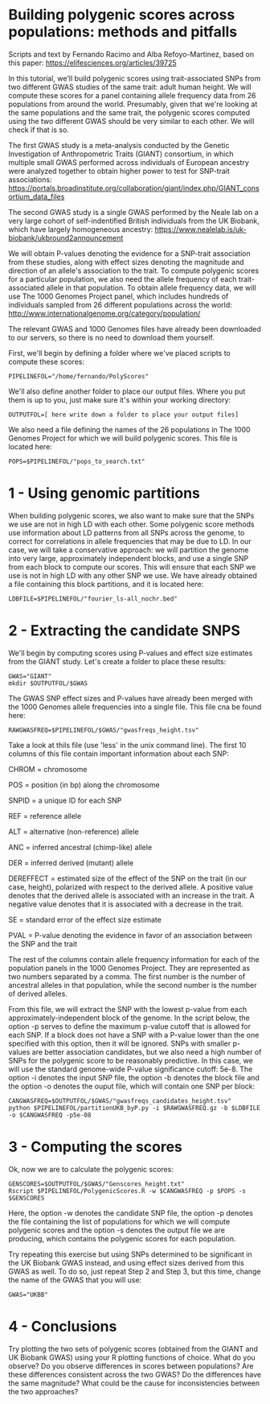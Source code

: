 # Building polygenic scores across populations: methods and pitfalls

Scripts and text by Fernando Racimo and Alba Refoyo-Martinez, based on this paper: https://elifesciences.org/articles/39725

In this tutorial, we'll build polygenic scores using trait-associated SNPs from two different GWAS studies of the same trait: adult human height. We will compute these scores for a panel containing allele frequency data from 26 populations from around the world. Presumably, given that we're looking at the same populations and the same trait, the polygenic scores computed using the two different GWAS should be very similar to each other. We will check if that is so.

The first GWAS study is a meta-analysis conducted by the Genetic Investigation of Anthropometric Traits (GIANT) consortium, in which multiple small GWAS performed across individuals of European ancestry were analyzed together to obtain higher power to test for SNP-trait associations:  
https://portals.broadinstitute.org/collaboration/giant/index.php/GIANT_consortium_data_files

The second GWAS study is a single GWAS performed by the Neale lab on a very large cohort of self-indentified British individuals from the UK Biobank, which have largely homogeneous ancestry:
https://www.nealelab.is/uk-biobank/ukbround2announcement

We will obtain P-values denoting the evidence for a SNP-trait association from these studies, along with effect sizes denoting the magnitude and direction of an allele's association to the trait. To compute polygenic scores for a particular population, we also need the allele frequency of each trait-associated allele in that population. To obtain allele frequency data, we will use The 1000 Genomes Project panel, which includes hundreds of individuals sampled from 26 different populations across the world: http://www.internationalgenome.org/category/population/ 

The relevant GWAS and 1000 Genomes files have already been downloaded to our servers, so there is no need to download them yourself. 

First, we'll begin by defining a folder where we've placed scripts to compute these scores:
```
PIPELINEFOL="/home/fernando/PolyScores"
```

We'll also define another folder to place our output files. Where you put them is up to you, just make sure it's within your working directory:
```
OUTPUTFOL=[ here write down a folder to place your output files]
```

We also need a file defining the names of the 26 populations in The 1000 Genomes Project for which we will build polygenic scores. This file is located here:
```
POPS=$PIPELINEFOL/"pops_to_search.txt"
```

# 1 - Using genomic partitions

When building polygenic scores, we also want to make sure that the SNPs we use are not in high LD with each other. Some polygenic score methods use information about LD patterns from all SNPs across the genome, to correct for correlations in allele frequencies that may be due to LD. In our case, we will take a conservative approach: we will partition the genome into very large, approximately independent blocks, and use a single SNP from each block to compute our scores. This will ensure that each SNP we use is not in high LD with any other SNP we use. We have already obtained a file containing this block partitions, and it is located here:

```
LDBFILE=$PIPELINEFOL/"fourier_ls-all_nochr.bed"
```

# 2 - Extracting the candidate SNPS

We'll begin by computing scores using P-values and effect size estimates from the GIANT study. Let's create a folder to place these results:
```
GWAS="GIANT"
mkdir $OUTPUTFOL/$GWAS
```

The GWAS SNP effect sizes and P-values have already been merged with the 1000 Genomes allele frequencies into a single file. This file cna be found here:
```
RAWGWASFREQ=$PIPELINEFOL/$GWAS/"gwasfreqs_height.tsv"
```
Take a look at thils file (use 'less' in the unix command line). The first 10 columns of this file contain important information about each SNP:

CHROM = chromosome

POS = position (in bp) along the chromosome

SNPID = a unique ID for each SNP

REF = reference allele

ALT = alternative (non-reference) allele

ANC = inferred ancestral (chimp-like) allele

DER = inferred derived (mutant) allele

DEREFFECT = estimated size of the effect of the SNP on the trait (in our case, height), polarized with respect to the derived allele. A positive value denotes that the derived allele is associated with an increase in the trait. A negative value denotes that it is associated with a decrease in the trait.

SE = standard error of the effect size estimate

PVAL = P-value denoting the evidence in favor of an association between the SNP and the trait

The rest of the columns contain allele frequency information for each of the population panels in the 1000 Genomes Project. They are represented as two numbers separated by a comma. The first number is the number of ancestral alleles in that population, while the second number is the number of derived alleles.

From this file, we will extract the SNP with the lowest p-value from each approximately-independent block of the genome. In the script below, the option -p serves to define the maximum p-value cutoff that is allowed for each SNP. If a block does not have a SNP with a P-value lower than the one specified with this option, then it will be ignored. SNPs with smaller p-values are better association candidates, but we also need a high number of SNPs for the polygenic score to be reasonably predictive. In this case, we will use the standard genome-wide P-value significance cutoff: 5e-8. The option -i denotes the input SNP file, the option -b denotes the block file and the option -o denotes the ouput file, which will contain one SNP per block:
```
CANGWASFREQ=$OUTPUTFOL/$GWAS/"gwasfreqs_candidates_height.tsv"
python $PIPELINEFOL/partitionUKB_byP.py -i $RAWGWASFREQ.gz -b $LDBFILE -o $CANGWASFREQ -p5e-08
```

# 3 - Computing the scores

Ok, now we are to calculate the polygenic scores:
```
GENSCORES=$OUTPUTFOL/$GWAS/"Genscores_height.txt"
Rscript $PIPELINEFOL/PolygenicScores.R -w $CANGWASFREQ -p $POPS -s $GENSCORES
```
Here, the option -w denotes the candidate SNP file, the option -p denotes the file containing the list of populations for which we will compute polygenic scores and the option -s denotes the output file we are producing, which contains the polygenic scores for each population. 

Try repeating this exercise but using SNPs determined to be significant in the UK Biobank GWAS instead, and using effect sizes derived from this GWAS as well. To do so, just repeat Step 2 and Step 3, but this time, change the name of the GWAS that you will use:
```
GWAS="UKBB"
```

# 4 - Conclusions

Try plotting the two sets of polygenic scores (obtained from the GIANT and UK Biobank GWAS) using your R plotting functions of choice. What do you observe? Do you observe differences in scores between populations? Are these differences consistent across the two GWAS? Do the differences have the same magnitude? What could be the cause for inconsistencies between the two approaches?



